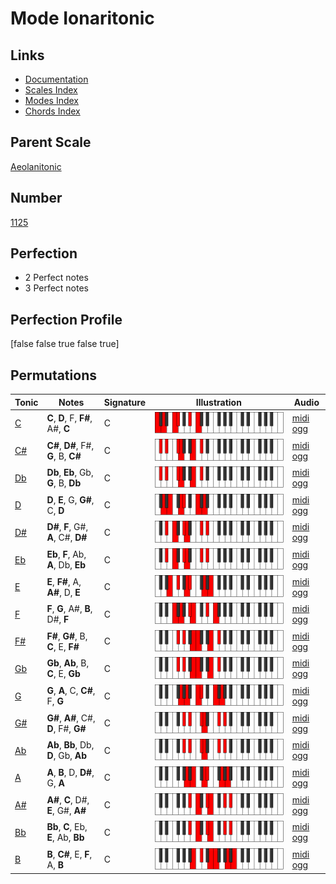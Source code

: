 # Mode Ionaritonic

## Links

- [Documentation](index.md)
- [Scales Index](Scales.md)
- [Modes Index](Modes.md)
- [Chords Index](Chords.md)

## Parent Scale

[Aeolanitonic](ScaleAeolanitonic.md)

## Number

[1125](https://ianring.com/musictheory/scales/1125)

## Perfection

- 2 Perfect notes
- 3 Perfect notes

## Perfection Profile

[false false true false true]

## Permutations

| Tonic | Notes | Signature | Illustration | Audio |
|-------|-------|-----------|--------------|-------|
| [C](ModeCNaturalIonaritonic.md) | **C**, **D**, F, **F#**, A#, **C** | C | ![CNaturalIonaritonic](ModeCNaturalIonaritonic.png) | [midi](ModeCNaturalIonaritonic.mid) [ogg](ModeCNaturalIonaritonic.ogg) |
| [C#](ModeCSharpIonaritonic.md) | **C#**, **D#**, F#, **G**, B, **C#** | C | ![CSharpIonaritonic](ModeCSharpIonaritonic.png) | [midi](ModeCSharpIonaritonic.mid) [ogg](ModeCSharpIonaritonic.ogg) |
| [Db](ModeDFlatIonaritonic.md) | **Db**, **Eb**, Gb, **G**, B, **Db** | C | ![DFlatIonaritonic](ModeDFlatIonaritonic.png) | [midi](ModeDFlatIonaritonic.mid) [ogg](ModeDFlatIonaritonic.ogg) |
| [D](ModeDNaturalIonaritonic.md) | **D**, **E**, G, **G#**, C, **D** | C | ![DNaturalIonaritonic](ModeDNaturalIonaritonic.png) | [midi](ModeDNaturalIonaritonic.mid) [ogg](ModeDNaturalIonaritonic.ogg) |
| [D#](ModeDSharpIonaritonic.md) | **D#**, **F**, G#, **A**, C#, **D#** | C | ![DSharpIonaritonic](ModeDSharpIonaritonic.png) | [midi](ModeDSharpIonaritonic.mid) [ogg](ModeDSharpIonaritonic.ogg) |
| [Eb](ModeEFlatIonaritonic.md) | **Eb**, **F**, Ab, **A**, Db, **Eb** | C | ![EFlatIonaritonic](ModeEFlatIonaritonic.png) | [midi](ModeEFlatIonaritonic.mid) [ogg](ModeEFlatIonaritonic.ogg) |
| [E](ModeENaturalIonaritonic.md) | **E**, **F#**, A, **A#**, D, **E** | C | ![ENaturalIonaritonic](ModeENaturalIonaritonic.png) | [midi](ModeENaturalIonaritonic.mid) [ogg](ModeENaturalIonaritonic.ogg) |
| [F](ModeFNaturalIonaritonic.md) | **F**, **G**, A#, **B**, D#, **F** | C | ![FNaturalIonaritonic](ModeFNaturalIonaritonic.png) | [midi](ModeFNaturalIonaritonic.mid) [ogg](ModeFNaturalIonaritonic.ogg) |
| [F#](ModeFSharpIonaritonic.md) | **F#**, **G#**, B, **C**, E, **F#** | C | ![FSharpIonaritonic](ModeFSharpIonaritonic.png) | [midi](ModeFSharpIonaritonic.mid) [ogg](ModeFSharpIonaritonic.ogg) |
| [Gb](ModeGFlatIonaritonic.md) | **Gb**, **Ab**, B, **C**, E, **Gb** | C | ![GFlatIonaritonic](ModeGFlatIonaritonic.png) | [midi](ModeGFlatIonaritonic.mid) [ogg](ModeGFlatIonaritonic.ogg) |
| [G](ModeGNaturalIonaritonic.md) | **G**, **A**, C, **C#**, F, **G** | C | ![GNaturalIonaritonic](ModeGNaturalIonaritonic.png) | [midi](ModeGNaturalIonaritonic.mid) [ogg](ModeGNaturalIonaritonic.ogg) |
| [G#](ModeGSharpIonaritonic.md) | **G#**, **A#**, C#, **D**, F#, **G#** | C | ![GSharpIonaritonic](ModeGSharpIonaritonic.png) | [midi](ModeGSharpIonaritonic.mid) [ogg](ModeGSharpIonaritonic.ogg) |
| [Ab](ModeAFlatIonaritonic.md) | **Ab**, **Bb**, Db, **D**, Gb, **Ab** | C | ![AFlatIonaritonic](ModeAFlatIonaritonic.png) | [midi](ModeAFlatIonaritonic.mid) [ogg](ModeAFlatIonaritonic.ogg) |
| [A](ModeANaturalIonaritonic.md) | **A**, **B**, D, **D#**, G, **A** | C | ![ANaturalIonaritonic](ModeANaturalIonaritonic.png) | [midi](ModeANaturalIonaritonic.mid) [ogg](ModeANaturalIonaritonic.ogg) |
| [A#](ModeASharpIonaritonic.md) | **A#**, **C**, D#, **E**, G#, **A#** | C | ![ASharpIonaritonic](ModeASharpIonaritonic.png) | [midi](ModeASharpIonaritonic.mid) [ogg](ModeASharpIonaritonic.ogg) |
| [Bb](ModeBFlatIonaritonic.md) | **Bb**, **C**, Eb, **E**, Ab, **Bb** | C | ![BFlatIonaritonic](ModeBFlatIonaritonic.png) | [midi](ModeBFlatIonaritonic.mid) [ogg](ModeBFlatIonaritonic.ogg) |
| [B](ModeBNaturalIonaritonic.md) | **B**, **C#**, E, **F**, A, **B** | C | ![BNaturalIonaritonic](ModeBNaturalIonaritonic.png) | [midi](ModeBNaturalIonaritonic.mid) [ogg](ModeBNaturalIonaritonic.ogg) |
